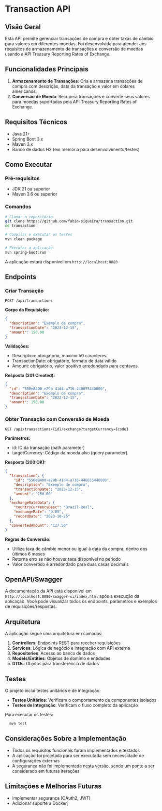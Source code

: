 # Transaction API

## Visão Geral

Esta API permite gerenciar transações de compra e obter taxas de câmbio para valores em diferentes moedas. Foi desenvolvida para atender aos requisitos de armazenamento de transações e conversão de moedas usando a API Treasury Reporting Rates of Exchange.

## Funcionalidades Principais

1. **Armazenamento de Transações**: Cria e armazena transações de compra com descrição, data da transação e valor em dólares americanos.
2. **Conversão de Moeda**: Recupera transações e converte seus valores para moedas suportadas pela API Treasury Reporting Rates of Exchange.

## Requisitos Técnicos

- Java 21+
- Spring Boot 3.x
- Maven 3.x
- Banco de dados H2 (em memória para desenvolvimento/testes)

## Como Executar

### Pré-requisitos
- JDK 21 ou superior
- Maven 3.6 ou superior

### Comandos

```bash
# Clonar o repositório
git clone https://github.com/fabio-siqueira/transaction.git
cd transaction

# Compilar e executar os testes
mvn clean package

# Executar a aplicação
mvn spring-boot:run
```

A aplicação estará disponível em `http://localhost:8080`

## Endpoints

### Criar Transação

```
POST /api/transactions
```

**Corpo da Requisição:**
```json
{
  "description": "Exemplo de compra",
  "transactionDate": "2023-12-15",
  "amount": 150.00
}
```

**Validações:**
- Description: obrigatório, máximo 50 caracteres
- TransactionDate: obrigatório, formato de data válido
- Amount: obrigatório, valor positivo arredondado para centavos

**Resposta (201 Created):**
```json
{
  "id": "550e8400-e29b-41d4-a716-446655440000",
  "description": "Exemplo de compra",
  "transactionDate": "2023-12-15",
  "amount": 150.00
}
```

### Obter Transação com Conversão de Moeda

```
GET /api/transactions/{id}/exchange?targetCurrency={code}
```

**Parâmetros:**
- id: ID da transação (path parameter)
- targetCurrency: Código da moeda alvo (query parameter)

**Resposta (200 OK):**
```json
{
  "transaction": {
    "id": "550e8400-e29b-41d4-a716-446655440000",
    "description": "Exemplo de compra",
    "transactionDate": "2023-12-15",
    "amount": "150.00"
  },
  "exchangeRateData": {
    "countryCurrencyDesc": "Brazil-Real",
    "exchangeRate": "0.85",
    "recordDate": "2023-10-25"
  },
  "convertedAmount": "127.50"
}
```

**Regras de Conversão:**
- Utiliza taxa de câmbio menor ou igual à data da compra, dentro dos últimos 6 meses
- Retorna erro se não houver taxa disponível no período
- Valor convertido é arredondado para duas casas decimais

## OpenAPI/Swagger
A documentação da API está disponível em `http://localhost:8080/swagger-ui/index.html` após a execução da aplicação. Você pode visualizar todos os endpoints, parâmetros e exemplos de requisições/respostas.


## Arquitetura

A aplicação segue uma arquitetura em camadas:

1. **Controllers**: Endpoints REST para receber requisições
2. **Services**: Lógica de negócio e integração com API externa
3. **Repositories**: Acesso ao banco de dados
4. **Models/Entities**: Objetos de domínio e entidades
5. **DTOs**: Objetos para transferência de dados

## Testes

O projeto inclui testes unitários e de integração:

- **Testes Unitários**: Verificam o comportamento de componentes isolados
- **Testes de Integração**: Verificam o fluxo completo da aplicação

Para executar os testes:
```bash 
  mvn test 
```

## Considerações Sobre a Implementação

- Todos os requisitos funcionais foram implementados e testados
- A aplicação foi projetada para ser executada sem necessidade de configurações externas
- A segurança não foi implementada nesta versão, sendo um ponto a ser considerado em futuras iterações

## Limitações e Melhorias Futuras

- Implementar segurança (OAuth2, JWT)
- Adicionar suporte a Docker;

